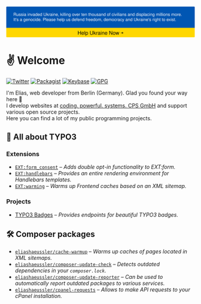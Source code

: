 [![Stand With Ukraine](https://raw.githubusercontent.com/vshymanskyy/StandWithUkraine/main/banner2-direct.svg)](https://vshymanskyy.github.io/StandWithUkraine)

# :v: Welcome

[![Twitter](https://img.shields.io/badge/twitter-%40elias__haeussler-1da1f2?logo=twitter)](https://haeussler.dev/twitter)
[![Packagist](https://img.shields.io/badge/packagist-eliashaeussler-f28d1a?logo=packagist)](https://haeussler.dev/packagist)
[![Keybase](https://img.shields.io/badge/keybase-eliashaeussler-4c8eff?logo=keybase)](https://haeussler.dev/keybase)
[![GPG](https://img.shields.io/badge/gpg-0x34E6817D-0093dd)](https://haeussler.dev/gpg)

I'm Elias, web developer from Berlin (Germany). Glad you found your way here :slightly_smiling_face:\
I develop websites at
[coding. powerful. systems. CPS GmbH](https://github.com/CPS-IT) and support various
open source projects.\
Here you can find a lot of my public programming projects.

## :orange_heart: All about TYPO3

### Extensions

* [`EXT:form_consent`][T3-1] – _Adds double opt-in functionality to EXT:form._
* [`EXT:handlebars`][T3-2] – _Provides an entire rendering environment for Handlebars templates._
* [`EXT:warming`][T3-3] – _Warms up Frontend caches based on an XML sitemap._

### Projects

* [TYPO3 Badges][T3-4] – _Provides endpoints for beautiful TYPO3 badges._

## :hammer_and_wrench: Composer packages

* [`eliashaeussler/cache-warmup`][CP-1] – _Warms up caches of pages located in XML sitemaps._
* [`eliashaeussler/composer-update-check`][CP-2] – _Detects outdated dependencies in your `composer.lock`._
* [`eliashaeussler/composer-update-reporter`][CP-3] – _Can be used to automatically report outdated packages to various services._
* [`eliashaeussler/cpanel-requests`][CP-4] – _Allows to make API requests to your cPanel installation._

[T3-1]: https://github.com/eliashaeussler/typo3-form-consent
[T3-2]: https://github.com/CPS-IT/handlebars
[T3-3]: https://github.com/eliashaeussler/typo3-warming
[T3-4]: https://github.com/eliashaeussler/typo3-badges
[CP-1]: https://github.com/eliashaeussler/cache-warmup
[CP-2]: https://github.com/eliashaeussler/composer-update-check
[CP-3]: https://github.com/eliashaeussler/composer-update-reporter
[CP-4]: https://github.com/eliashaeussler/cpanel-requests
